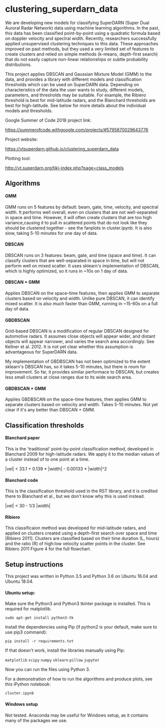 # clustering_superdarn_data

We are developing new models for classifying SuperDARN 
(Super Dual Auroral Radar Network) data using machine learning algorithms.
In the past, this data has been classified point-by-point using a 
quadratic formula based on doppler velocity and spectral width. 
Recently, researchers successfully applied unsupervised clustering 
techniques to this data. These approaches improved on past methods, but they used a 
very limited set of features to create clusters and relied on simple 
methods (k-means, depth-first search) that do not easily capture 
non-linear relationships or subtle probability distributions. 

This project applies DBSCAN and Gaussian Mixture Model (GMM) to the data, and provides a library
with different models and classification thresholds which can be used on SuperDARN data. 
Depending on characteristics of the data the user wants to study, different models, parameters,
and thresholds may be suitable. For example, the Ribiero threshold is best for mid-latitude radars, and the Blanchard
thresholds are best for high-latitude. See below for more details about the individual models
and thresholds.

Google Summer of Code 2018 project link:

https://summerofcode.withgoogle.com/projects/#5795870029643776

Project website:

https://vtsuperdarn.github.io/clustering_superdarn_data

Plotting tool:

http://vt.superdarn.org/tiki-index.php?page=class_models

## Algorithms
#### GMM
GMM runs on 5 features by default: beam, gate, time, velocity, and spectral width.
It performs well overall, even on clusters that are not well-separated in space and time.
However, it will often create clusters that are too high variance,causing it to pull in
scattered points that do not look like they should be clustered together - see the
fanplots in cluster.ipynb. It is also slow, taking 5-10 minutes for one day of data.

#### DBSCAN
DBSCAN runs on 3 features: beam, gate, and time (space and time).
It can classify clusters that are well-separated in space in time,
but will not perform well on mixed scatter. It uses sklearn's implementation
of DBSCAN, which is highly optimized, so it runs in ~10s on 1 day of data.

#### DBSCAN + GMM
Applies DBSCAN on the space-time features, then applies GMM to 
separate clusters based on velocity and width. Unlike pure DBSCAN, it can identify
mixed scatter. It is also much faster than GMM, running in ~15-60s on a full day of data.

#### GBDBSCAN
Grid-based DBSCAN is a modification of regular DBSCAN designed for automotive radars.
It assumes close objects will appear wider, and distant objects will appear
narrower, and varies the search area accordingly. See Kellner et al. 2012.
It is not yet clear whether this assumption is advantageous for SuperDARN data.

My implementation of GBDBSCAN has not been optimized to the extent sklearn's DBSCAN 
has, so it takes 5-10 minutes, but there is room for improvement. So far,
it provides similar performace to DBSCAN, but creates less small clusters at close
ranges due to its wide search area.

#### GBDBSCAN + GMM
Applies GBDBSCAN on the space-time features, then applies GMM to 
separate clusters based on velocity and width. Takes 5-10 minutes. Not yet
clear if it's any better than DBSCAN + GMM.

## Classification thresholds

#### Blanchard paper
This is the 'traditional' point-by-point classification method, developed in Blanchard 2009
for high-latitude radars. We apply it to the median values of a cluster instead of to
one point at a time.

|vel| < 33.1 + 0.139 * |width| - 0.00133 * |width|^2

#### Blanchard code
This is the classification threshold used in the RST library, and it is credited there to
Blanchard et al., but we don't know why this is used instead.

|vel| < 30 - 1/3 |width|

#### Ribiero
This classificaion method was developed for mid-latitude radars, and applied on clusters created
using a depth-first search over space and time [Ribiero 2011]. Clusters are classified based on
their time duration (L, hours) and the ratio (R) of high:low velocity scatter points in the cluster.
See Ribiero 2011 Figure 4 for the full flowchart.

## Setup instructions

This project was written in Python 3.5 and Python 3.6 on Ubuntu 16.04 and Ubuntu 18.04.

#### Ubuntu setup:

Make sure the Python3 and Python3 tkinter package is installed. This is required for matplotlib. 

`sudo apt-get install python3-tk`

Install the dependencies using Pip (if python2 is your default, make sure to use pip3 command):

`pip install -r requirements.txt`

If that doesn't work, install the libraries manually using Pip:

`matplotlib`
`scipy`
`numpy`
`sklearn` 
`pillow`
`jupyter`

Now you can run the files using Python 3.

For a demonstration of how to run the algorithms and produce plots, see this iPython notebook:

`cluster.ipynb`

#### Windows setup

Not tested. Anaconda may be useful for Windows setup, as it contains many of the packages we use.
